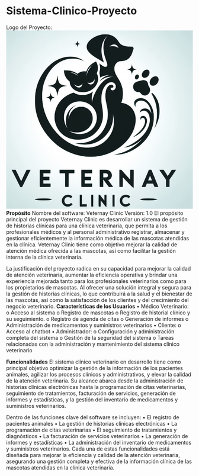 # Sistema-Clinico-Proyecto
Logo del Proyecto:
![](https://github.com/M0rphy1/Sistema-Clinico-Proyecto/blob/main/logo-sist.clinico.jpeg)
**Propósito**
Nombre del software: Veternay Clinic
Versión: 1.0
El propósito principal del proyecto Veternay Clinic es desarrollar un sistema de gestión de historias clínicas para una clínica veterinaria, que permita a los profesionales médicos y al personal administrativo registrar, almacenar y gestionar eficientemente la información médica de las mascotas atendidas en la clínica.
Veternay Clinic tiene como objetivo mejorar la calidad de atención médica ofrecida a las mascotas, así como facilitar la gestión interna de la clínica veterinaria.

La justificación del proyecto radica en su capacidad para mejorar la calidad de atención veterinaria, aumentar la eficiencia operativa y brindar una experiencia mejorada tanto para los profesionales veterinarios como para los propietarios de mascotas. Al ofrecer una solución integral y segura para la gestión de historias clínicas, lo que contribuirá a la salud y el bienestar de las mascotas, así como la satisfacción de los clientes y del crecimiento del negocio veterinario.
**Características de los Usuarios**
•	Médico Veterinario:
o	Acceso al sistema
o	Registro de mascotas
o	Registro de historial clínico y su seguimiento.
o	Registro de agenda de citas
o	Generación de informes
o	Administración de medicamentos y suministros veterinarios
•	Cliente:
o	Acceso al chatbot
•	Administrador:
o	Configuración y administración completa del sistema
o	Gestión de la seguridad del sistema
o	Tareas relacionadas con la administración y mantenimiento del sistema clínico veterinario

**Funcionalidades**
El sistema clínico veterinario en desarrollo tiene como principal objetivo optimizar la gestión de la información de los pacientes animales, agilizar los procesos clínicos y administrativos, y elevar la calidad de la atención veterinaria. Su alcance abarca desde la administración de historias clínicas electrónicas hasta la programación de citas veterinarias, seguimiento de tratamientos, facturación de servicios, generación de informes y estadísticas, y la gestión del inventario de medicamentos y suministros veterinarios.

Dentro de las funciones clave del software se incluyen:
•	El registro de pacientes animales
•	La gestión de historias clínicas electrónicas
•	La programación de citas veterinarias
•	El seguimiento de tratamientos y diagnósticos
•	La facturación de servicios veterinarios
•	La generación de informes y estadísticas
•	La administración del inventario de medicamentos y suministros veterinarios. 
Cada una de estas funcionalidades está diseñada para mejorar la eficiencia y calidad de la atención veterinaria, asegurando una gestión completa y efectiva de la información clínica de las mascotas atendidas en la clínica veterinaria.
